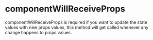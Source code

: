 # componentWillReceiveProps

componentWillReceiveProps is required if you want to update the state values with new props values, this method will get called whenever any change happens to props values.